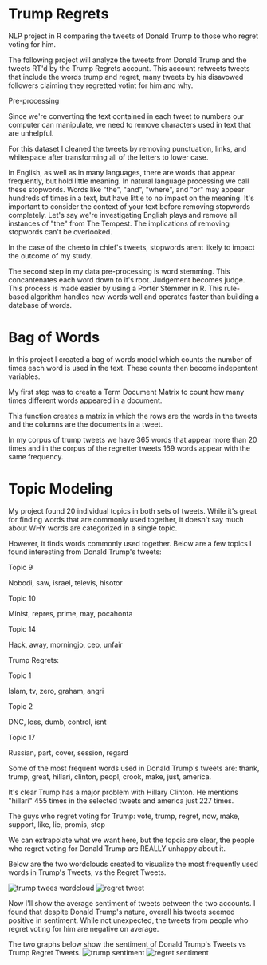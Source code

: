 # Trump Regrets
NLP project in R comparing the tweets of Donald Trump to those who regret voting for him. 

The following project will analyze the tweets from Donald Trump and the tweets RT'd by the Trump Regrets account. This account retweets tweets that include the words trump and regret, many tweets by his disavowed followers claiming they regretted votint for him and why. 

Pre-processing

Since we're converting the text contained in each tweet to numbers our computer can manipulate, we need to remove characters used in text that are unhelpful.

For this dataset I cleaned the tweets by removing punctuation, links, and whitespace after transforming all of the letters to lower case. 

In English, as well as in many languages, there are words that appear frequently, but hold little meaning. In natural language processing we call these stopwords. Words like "the", "and", "where", and "or" may appear hundreds of times in a text, but have little to no impact on the meaning. It's important to consider the context of your text before removing stopwords completely. Let's say we're investigating English plays and remove all instances of "the" from The Tempest. The implications of removing stopwords can't be overlooked. 

In the case of the cheeto in chief's tweets, stopwords arent likely to impact the outcome of my study. 

The second step in my data pre-processing is word stemming. This concantenates each word down to it's root. Judgement becomes judge. This process is made easier by using a Porter Stemmer in R. This rule-based algorithm handles new words well and operates faster than building a database of words. 

# Bag of Words

In this project I created a bag of words model which counts the number of times each word is used in the text. These counts then become indepentent variables. 

My first step was to create a Term Document Matrix to count how many times different words appeared in a document. 

This function creates a matrix in which the rows are the words in the tweets and the columns are the documents in a tweet. 

In my corpus of trump tweets we have 365 words that appear more than 20 times and in the corpus of the regretter tweets 169 words appear with the same frequency. 

# Topic Modeling

My project found 20 individual topics in both sets of tweets. While it's great for finding words that are commonly used together, it doesn't say much about WHY words are categorized in a single topic. 

However, it finds words commonly used together. Below are a few topics I found interesting from Donald Trump's tweets:

Topic 9

Nobodi, saw, israel, televis, hisotor

Topic 10

Minist, repres, prime, may, pocahonta

Topic 14

Hack, away, morningjo, ceo, unfair

Trump Regrets:

Topic 1

Islam, tv, zero, graham, angri

Topic 2

DNC, loss, dumb, control, isnt

Topic 17

Russian, part, cover, session, regard

 

Some of the most frequent words used in Donald Trump's tweets are:
thank, trump, great, hillari, clinton, peopl, crook, make, just, america. 

It's clear Trump has a major problem with Hillary Clinton. He mentions "hillari" 455 times in the selected tweets and america just 227 times. 

The guys who regret voting for Trump: 
vote, trump, regret, now, make, support, like, lie, promis, stop

We can extrapolate what we want here, but the topcis are clear, the people who regret voting for Donald Trump are REALLY unhappy about it. 

Below are the two wordclouds created to visualize the most frequently used words in Trump's Tweets, vs the Regret Tweets.

![trump twees wordcloud](https://user-images.githubusercontent.com/6904744/36347689-bcf58564-141a-11e8-8ee5-7bcb1b32be17.png)
![regret tweet](https://user-images.githubusercontent.com/6904744/36347698-139d4816-141b-11e8-9a5f-929b293d7e77.png)

Now I'll show the average sentiment of tweets between the two accounts. I found that despite Donald Trump's nature, overall his tweets seemed positive in sentiment. While not unexpected, the tweets from people who regret voting for him are negative on average. 

The two graphs below show the sentiment of Donald Trump's Tweets vs Trump Regret Tweets.
![trump sentiment](https://user-images.githubusercontent.com/6904744/36347707-6ad6eb1e-141b-11e8-8c15-03758e8071ff.png)
![regret sentiment](https://user-images.githubusercontent.com/6904744/36347709-77ee378a-141b-11e8-8087-03ca66a44c6e.png)

